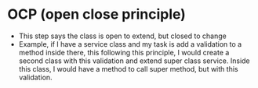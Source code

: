 # OCP (open close principle)
 - This step says the class is open to extend, but closed to change
 - Example, if I have a service class and my task is add a validation to a method inside there, this following this principle, I would create a second class with this validation and extend super class service. Inside this class, I would have a method to call super method, but with this validation.
